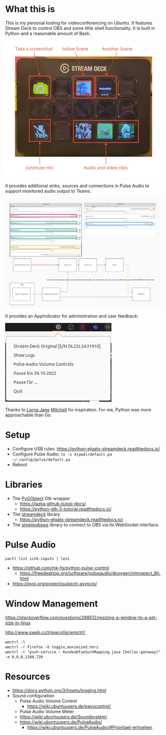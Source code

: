What this is
============

This is my personal tooling for videoconferencing on Ubuntu.
It features Stream Deck to control OBS and some little shell functionality.
It is built in Python and a reasonable amount of Bash.

![](README-StreamDeck.jpg)

It provides additional sinks, sources and connections in Pulse Audio to support monitored audio output to Teams.

![](README-Sound.jpg)

It provides an AppIndicator for administration and user feedback:

![](README-AppIndicator.jpg)

Thanks to [Lorna Jane](https://github.com/lornajane/streamdeck-tricks) [Mitchell](https://opensource.com/article/20/12/stream-deck) for inspiration.
For me, Python was more approachable than Go.

Setup
=====

 - Configure USB rules: https://python-elgato-streamdeck.readthedocs.io/
 - Configure Pulse Audio:
    `ln -s $(pwd)/default.pa ~/.config/pulse/default.pa`
 - Reboot

Libraries
=========
 - The [PyGObject](https://pygobject.readthedocs.io) Gtk wrapper
   - https://lazka.github.io/pgi-docs/
   - https://python-gtk-3-tutorial.readthedocs.io/
 - The [streamdeck](https://github.com/abcminiuser/python-elgato-streamdeck) library
   - https://python-elgato-streamdeck.readthedocs.io/
 - The [simpleobsws](https://github.com/IRLToolkit/simpleobsws) library to connect to OBS via its WebSocket interface.

Pulse Audio
===========

    pactl list sink-inputs | less

 - https://github.com/mk-fg/python-pulse-control
   - https://freedesktop.org/software/pulseaudio/doxygen/introspect_8h.html
 - https://pypi.org/project/pulsectl-asyncio/
 
 
Window Management
=================

https://stackoverflow.com/questions/288512/resizing-a-window-to-a-set-size-in-linux

http://www.sweb.cz/tripie/utils/wmctrl/

    wmctrl -l
    wmctrl -r Firefox -b toggle,maximized_horz
    wmctrl -r "push-service – KundenDfueSuchMapping.java [hellas-gateway]" -e 0,0,0,1280,720

Resources
=========
 - https://docs.python.org/3/howto/logging.html
 - Sound configuration
   - Pulse Audio Volume Control
     - https://wiki.ubuntuusers.de/pavucontrol/
   - Pulse Audio Volume Meter
   - https://wiki.ubuntuusers.de/Soundsystem/
   - https://wiki.ubuntuusers.de/PulseAudio/
      - https://wiki.ubuntuusers.de/PulseAudio/#Prioritaet-erhoehen
